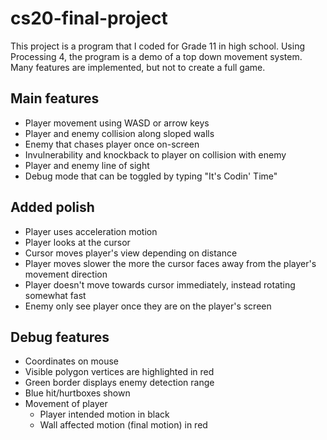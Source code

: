 # cs20-final-project
This project is a program that I coded for Grade 11 in high school. Using Processing 4, the program is a demo of a top down movement system. Many features are implemented, but not to create a full game.
## Main features
* Player movement using WASD or arrow keys
* Player and enemy collision along sloped walls
* Enemy that chases player once on-screen
* Invulnerability and knockback to player on collision with enemy
* Player and enemy line of sight
* Debug mode that can be toggled by typing "It's Codin' Time"
## Added polish
* Player uses acceleration motion
* Player looks at the cursor
* Cursor moves player's view depending on distance
* Player moves slower the more the cursor faces away from the player's movement direction
* Player doesn't move towards cursor immediately, instead rotating somewhat fast
* Enemy only see player once they are on the player's screen
## Debug features
* Coordinates on mouse
* Visible polygon vertices are highlighted in red
* Green border displays enemy detection range
* Blue hit/hurtboxes shown
* Movement of player
    * Player intended motion in black
    * Wall affected motion (final motion) in red